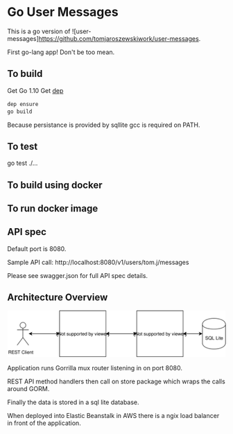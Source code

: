 # Go User Messages

This is a go version of ![user-messages]https://github.com/tomjaroszewskiwork/user-messages.

First go-lang app! Don't be too mean.

## To build

Get Go 1.10
Get [dep](https://github.com/golang/dep)

```bash
dep ensure
go build
```

Because persistance is provided by sqllite gcc is required on PATH.

## To test

go test ./...

## To build using docker



## To run docker image



## API spec

Default port is 8080.

Sample API call: http://localhost:8080/v1/users/tom.j/messages

Please see swagger.json for full API spec details.

## Architecture Overview

![Architecture](/architecture.svg)

Application runs Gorrilla mux router listening in on port 8080.

REST API method handlers then call on store package which wraps the calls around GORM.

Finally the data is stored in a sql lite database.

When deployed into Elastic Beanstalk in AWS there is a ngix load balancer in front of the application.









